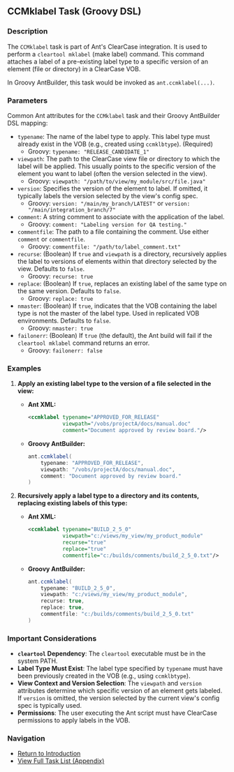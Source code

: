 ## CCMklabel Task (Groovy DSL)

### Description

The `CCMklabel` task is part of Ant's ClearCase integration. It is used to perform a `cleartool mklabel` (make label) command. This command attaches a label of a pre-existing label type to a specific version of an element (file or directory) in a ClearCase VOB.

In Groovy AntBuilder, this task would be invoked as `ant.ccmklabel(...)`.

### Parameters

Common Ant attributes for the `CCMklabel` task and their Groovy AntBuilder DSL mapping:

*   `typename`: The name of the label type to apply. This label type must already exist in the VOB (e.g., created using `ccmklbtype`). (Required)
    *   Groovy: `typename: "RELEASE_CANDIDATE_1"`
*   `viewpath`: The path to the ClearCase view file or directory to which the label will be applied. This usually points to the specific version of the element you want to label (often the version selected in the view).
    *   Groovy: `viewpath: "/path/to/view/my_module/src/file.java"`
*   `version`: Specifies the version of the element to label. If omitted, it typically labels the version selected by the view's config spec.
    *   Groovy: `version: "/main/my_branch/LATEST"` or `version: "/main/integration_branch/7"`
*   `comment`: A string comment to associate with the application of the label.
    *   Groovy: `comment: "Labeling version for QA testing."`
*   `commentfile`: The path to a file containing the comment. Use either `comment` or `commentfile`.
    *   Groovy: `commentfile: "/path/to/label_comment.txt"`
*   `recurse`: (Boolean) If `true` and `viewpath` is a directory, recursively applies the label to versions of elements within that directory selected by the view. Defaults to `false`.
    *   Groovy: `recurse: true`
*   `replace`: (Boolean) If `true`, replaces an existing label of the same type on the same version. Defaults to `false`.
    *   Groovy: `replace: true`
*   `nmaster`: (Boolean) If `true`, indicates that the VOB containing the label type is not the master of the label type. Used in replicated VOB environments. Defaults to `false`.
    *   Groovy: `nmaster: true`
*   `failonerr`: (Boolean) If `true` (the default), the Ant build will fail if the `cleartool mklabel` command returns an error.
    *   Groovy: `failonerr: false`

### Examples

1.  **Apply an existing label type to the version of a file selected in the view:**

    *   **Ant XML:**
        ```xml
        <ccmklabel typename="APPROVED_FOR_RELEASE"
                   viewpath="/vobs/projectA/docs/manual.doc"
                   comment="Document approved by review board."/>
        ```
    *   **Groovy AntBuilder:**
        ```groovy
        ant.ccmklabel(
            typename: "APPROVED_FOR_RELEASE",
            viewpath: "/vobs/projectA/docs/manual.doc",
            comment: "Document approved by review board."
        )
        ```

2.  **Recursively apply a label type to a directory and its contents, replacing existing labels of this type:**

    *   **Ant XML:**
        ```xml
        <ccmklabel typename="BUILD_2_5_0"
                   viewpath="c:/views/my_view/my_product_module"
                   recurse="true"
                   replace="true"
                   commentfile="c:/builds/comments/build_2_5_0.txt"/>
        ```
    *   **Groovy AntBuilder:**
        ```groovy
        ant.ccmklabel(
            typename: "BUILD_2_5_0",
            viewpath: "c:/views/my_view/my_product_module",
            recurse: true,
            replace: true,
            commentfile: "c:/builds/comments/build_2_5_0.txt"
        )
        ```

### Important Considerations

*   **`cleartool` Dependency**: The `cleartool` executable must be in the system PATH.
*   **Label Type Must Exist**: The label type specified by `typename` must have been previously created in the VOB (e.g., using `ccmklbtype`).
*   **View Context and Version Selection**: The `viewpath` and `version` attributes determine which specific version of an element gets labeled. If `version` is omitted, the version selected by the current view's config spec is typically used.
*   **Permissions**: The user executing the Ant script must have ClearCase permissions to apply labels in the VOB.

### Navigation

*   [Return to Introduction](00-Introduction_Groovy_Ant_Manual.md)
*   [View Full Task List (Appendix)](Appendix_A_Ant_XML_to_Groovy_Mapping.md)
